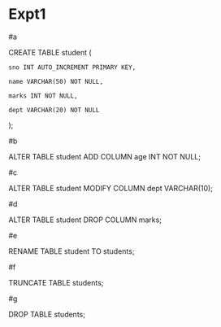 # Expt1

#a

CREATE TABLE student (

	sno INT AUTO_INCREMENT PRIMARY KEY,

    name VARCHAR(50) NOT NULL,

    marks INT NOT NULL,

    dept VARCHAR(20) NOT NULL

);

#b

ALTER TABLE student ADD COLUMN age INT NOT NULL;

#c

ALTER TABLE student MODIFY COLUMN dept VARCHAR(10); 

#d

ALTER TABLE student DROP COLUMN marks;

#e

RENAME TABLE student TO students;

#f

TRUNCATE TABLE students;

#g

DROP TABLE students;
